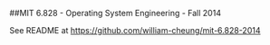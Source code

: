 ##MIT 6.828 - Operating System Engineering - Fall 2014

See README at https://github.com/william-cheung/mit-6.828-2014
